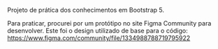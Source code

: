 Projeto de prática dos conhecimentos em Bootstrap 5.

Para praticar, procurei por um protótipo no site Figma Community para desenvolver.
Este foi o design utilizado de base para o código:
https://www.figma.com/community/file/1334988788719795922
